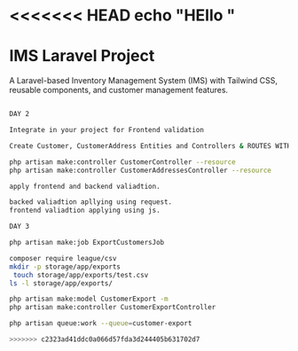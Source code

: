 <<<<<<< HEAD
echo "HEllo
"
=======



# IMS Laravel Project

A Laravel-based Inventory Management System (IMS) with Tailwind CSS, reusable components, and customer management features.

```bash

DAY 2

Integrate in your project for Frontend validation

Create Customer, CustomerAddress Entities and Controllers & ROUTES WITH RESOURCES

php artisan make:controller CustomerController --resource
php artisan make:controller CustomerAddressesController --resource

apply frontend and backend valiadtion.

backed valiadtion apllying using request.
frontend valiadtion applying using js.

DAY 3 

php artisan make:job ExportCustomersJob

composer require league/csv
mkdir -p storage/app/exports
 touch storage/app/exports/test.csv
ls -l storage/app/exports/

php artisan make:model CustomerExport -m
php artisan make:controller CustomerExportController

php artisan queue:work --queue=customer-export

>>>>>>> c2323ad41ddc0a066d57fda3d244405b631702d7

